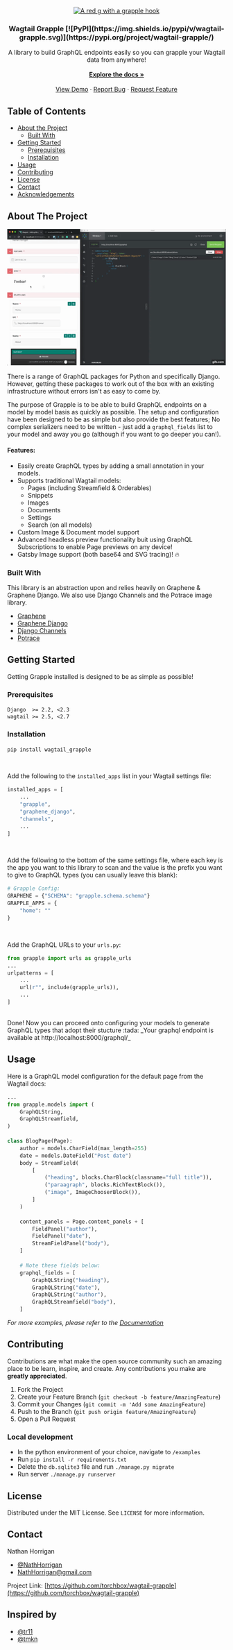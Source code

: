 <p align="center">
  <a href="https://github.com/torchbox/wagtail-grapple">
    <img src="https://github.com/torchbox/wagtail-grapple/raw/master/.github/wagtail-grapple.svg?sanitize=true" alt="A red g with a grapple hook" width="80" height="80">
  </a>

  <h3 align="center">Wagtail Grapple [![PyPI](https://img.shields.io/pypi/v/wagtail-grapple.svg)](https://pypi.org/project/wagtail-grapple/)</h3>

  <p align="center">
    A library to build GraphQL endpoints easily so you can grapple your Wagtail data from anywhere!
    <br />
    <br/>
    <a href="https://wagtail-grapple.readthedocs.io/en/latest/"><strong>Explore the docs »</strong></a>
    <br />
    <br />
    <a href="https://github.com/torchbox/wagtail-grapple#about-the-project">View Demo</a>
    ·
    <a href="https://github.com/torchbox/wagtail-grapple/issues">Report Bug</a>
    ·
    <a href="https://github.com/torchbox/wagtail-grapple/issues">Request Feature</a>
  </p>
</p>



<!-- TABLE OF CONTENTS -->
## Table of Contents

* [About the Project](#about-the-project)
  * [Built With](#built-with)
* [Getting Started](#getting-started)
  * [Prerequisites](#prerequisites)
  * [Installation](#installation)
* [Usage](#usage)
* [Contributing](#contributing)
* [License](#license)
* [Contact](#contact)
* [Acknowledgements](#inspired-by)



<!-- ABOUT THE PROJECT -->
## About The Project

![GraphQL Preview Demo](docs/demo.gif)

There is a range of GraphQL packages for Python and specifically Django. 
However, getting these packages to work out of the box with an existing infrastructure 
without errors isn't as easy to come by.

The purpose of Grapple is to be able to build GraphQL endpoints on a model by model
basis as quickly as possible. The setup and configuration have been designed 
to be as simple but also provide the best features;
No complex serializers need to be written - just add a `graphql_fields` list 
to your model and away you go (although if you want to go deeper you can!).

#### Features:
* Easily create GraphQL types by adding a small annotation in your models.
* Supports traditional Wagtail models:
    - Pages (including Streamfield & Orderables)
    - Snippets
    - Images
    - Documents
    - Settings
    - Search (on all models)
* Custom Image & Document model support
* Advanced headless preview functionality buit using GraphQL Subscriptions to enable Page previews on any device!
* Gatsby Image support (both base64 and SVG tracing)! :fire:


### Built With
This library is an abstraction upon and relies heavily on Graphene & Graphene Django.
We also use Django Channels and the Potrace image library.
* [Graphene](https://github.com/graphql-python/graphene)
* [Graphene Django](https://github.com/graphql-python/graphene)
* [Django Channels](https://github.com/django/channels)
* [Potrace](https://github.com/skyrpex/potrace)


## Getting Started

Getting Grapple installed is designed to be as simple as possible!

### Prerequisites
```
Django  >= 2.2, <2.3
wagtail >= 2.5, <2.7
```

### Installation
`pip install wagtail_grapple`

<br />

Add the following to the `installed_apps` list in your Wagtail settings file:

```python
installed_apps = [
    ...
    "grapple",
    "graphene_django",
    "channels",
    ...
]
```

<br />

Add the following to the bottom of the same settings file, where each key is the app you want to this library to scan and the value is the prefix you want to give to GraphQL types (you can usually leave this blank):

```python
# Grapple Config:
GRAPHENE = {"SCHEMA": "grapple.schema.schema"}
GRAPPLE_APPS = {
    "home": ""
}
```

<br />

Add the GraphQL URLs to your `urls.py`:

```python
from grapple import urls as grapple_urls
...
urlpatterns = [
    ...
    url(r"", include(grapple_urls)),
    ...
]
```

<br/>
Done! Now you can proceed onto configuring your models to generate GraphQL types that adopt their stucture :tada:
_Your graphql endpoint is available at http://localhost:8000/graphql/_
<br/>

## Usage

Here is a GraphQL model configuration for the default page from the Wagtail docs:
```python
...
from grapple.models import (
    GraphQLString,
    GraphQLStreamfield,
)

class BlogPage(Page):
    author = models.CharField(max_length=255)
    date = models.DateField("Post date")
    body = StreamField(
        [
            ("heading", blocks.CharBlock(classname="full title")),
            ("paraagraph", blocks.RichTextBlock()),
            ("image", ImageChooserBlock()),
        ]
    )

    content_panels = Page.content_panels + [
        FieldPanel("author"),
        FieldPanel("date"),
        StreamFieldPanel("body"),
    ]

    # Note these fields below:
    graphql_fields = [
        GraphQLString("heading"),
        GraphQLString("date"),
        GraphQLString("author"),
        GraphQLStreamfield("body"),
    ]
```

_For more examples, please refer to the [Documentation](https://wagtail-grapple.readthedocs.io/en/latest/)_



## Contributing

Contributions are what make the open source community such an amazing place to be learn, inspire, and create. Any contributions you make are **greatly appreciated**.

1. Fork the Project
2. Create your Feature Branch (`git checkout -b feature/AmazingFeature`)
3. Commit your Changes (`git commit -m 'Add some AmazingFeature`)
4. Push to the Branch (`git push origin feature/AmazingFeature`)
5. Open a Pull Request

### Local development

 - In the python environment of your choice, navigate to `/examples`
 - Run `pip install -r requirements.txt`
 - Delete the `db.sqlite3` file and run `./manage.py migrate`
 - Run server `./manage.py runserver`


## License

Distributed under the MIT License. See `LICENSE` for more information.



## Contact

Nathan Horrigan 
- [@NathHorrigan](https://github.com/NathHorrigan) 
- NathHorrigan@gmail.com

Project Link: [https://github.com/torchbox/wagtail-grapple](https://github.com/torchbox/wagtail-grapple)


<!-- ACKNOWLEDGEMENTS -->
## Inspired by
* [@tr11](https://github.com/tr11)
* [@tmkn](https://github.com/tmkn)
